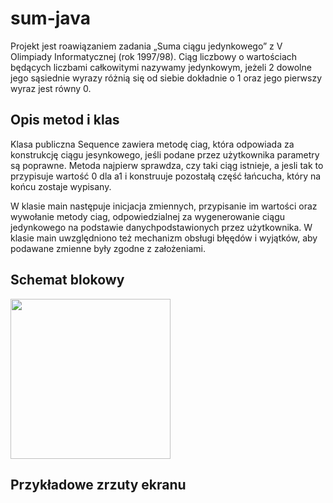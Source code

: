 # sum-java
Projekt jest roawiązaniem zadania „Suma ciągu jedynkowego” z V Olimpiady Informatycznej (rok 1997/98).
Ciąg liczbowy o wartościach będących liczbami całkowitymi nazywamy jedynkowym, jeżeli 2
dowolne jego sąsiednie wyrazy różnią się od siebie dokładnie o 1 oraz jego pierwszy wyraz jest
równy 0.

## Opis metod i klas
Klasa publiczna Sequence zawiera metodę ciag, która odpowiada za konstrukcję ciągu jesynkowego, jeśli podane przez
użytkownika parametry są poprawne. Metoda najpierw sprawdza, czy taki ciąg istnieje, a
jesli tak to przypisuje wartość 0 dla a1 i konstruuje pozostałą część łańcucha, który na końcu
zostaje wypisany.

W klasie main następuje inicjacja zmiennych, przypisanie im wartości oraz wywołanie metody ciag, 
odpowiedzialnej za wygenerowanie ciągu jedynkowego na podstawie danychpodstawionych przez użytkownika. 
W klasie main uwzględniono też mechanizm obsługi błęędów i wyjątków, aby podawane zmienne były zgodne z założeniami.

## Schemat blokowy
<img src="https://github.com/NcnKuba13/sum-java/blob/main/screens/schem.png)https://github.com/NcnKuba13/sum-java/blob/main/screens/schem.png" width="256">

## Przykładowe zrzuty ekranu
